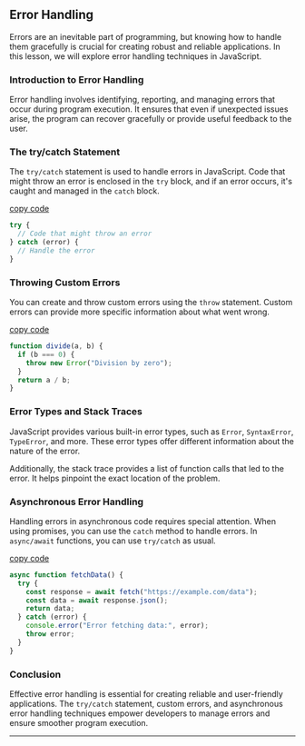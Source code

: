 
## Error Handling

Errors are an inevitable part of programming, but knowing how to handle them gracefully is crucial for creating robust and reliable applications. In this lesson, we will explore error handling techniques in JavaScript.

### Introduction to Error Handling

Error handling involves identifying, reporting, and managing errors that occur during program execution. It ensures that even if unexpected issues arise, the program can recover gracefully or provide useful feedback to the user.

### The try/catch Statement

The `try/catch` statement is used to handle errors in JavaScript. Code that might throw an error is enclosed in the `try` block, and if an error occurs, it's caught and managed in the `catch` block.

[copy code](www.code1.com)
```javascript
try {
  // Code that might throw an error
} catch (error) {
  // Handle the error
}
```

### Throwing Custom Errors

You can create and throw custom errors using the `throw` statement. Custom errors can provide more specific information about what went wrong.

[copy code](www.code2.com)
```javascript
function divide(a, b) {
  if (b === 0) {
    throw new Error("Division by zero");
  }
  return a / b;
}
```

### Error Types and Stack Traces

JavaScript provides various built-in error types, such as `Error`, `SyntaxError`, `TypeError`, and more. These error types offer different information about the nature of the error.

Additionally, the stack trace provides a list of function calls that led to the error. It helps pinpoint the exact location of the problem.

### Asynchronous Error Handling

Handling errors in asynchronous code requires special attention. When using promises, you can use the `catch` method to handle errors. In `async/await` functions, you can use `try/catch` as usual.

[copy code](www.code3.com)
```javascript
async function fetchData() {
  try {
    const response = await fetch("https://example.com/data");
    const data = await response.json();
    return data;
  } catch (error) {
    console.error("Error fetching data:", error);
    throw error;
  }
}
```

### Conclusion

Effective error handling is essential for creating reliable and user-friendly applications. The `try/catch` statement, custom errors, and asynchronous error handling techniques empower developers to manage errors and ensure smoother program execution.

---
